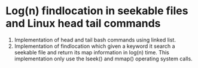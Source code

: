 # Log(n) findlocation in seekable files and Linux head tail commands

1. Implementation of head and tail bash commands using linked list.
2. Implementation of findlocation which given a keyword it search a seekable file
   and return its map information in log(n) time. This implementation only use the
   lseek() and mmap() operating system calls.
